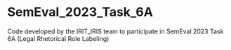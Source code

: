 # SemEval_2023_Task_6A
Code developed by the IRIT_IRIS team to participate in SemEval 2023 Task 6A (Legal Rhetorical Role Labeling)
